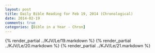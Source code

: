 ```yaml
---
layout: post
title: Daily Bible Reading for Feb 19, 2014 (Chronological)
date: 2014-02-19
comments: true
categories: [Bible in a Year - Chron]
---
```

{% render_partial ../KJV/Le/19.markdown %}
{% render_partial ../KJV/Le/20.markdown %}
{% render_partial ../KJV/Le/21.markdown %}
